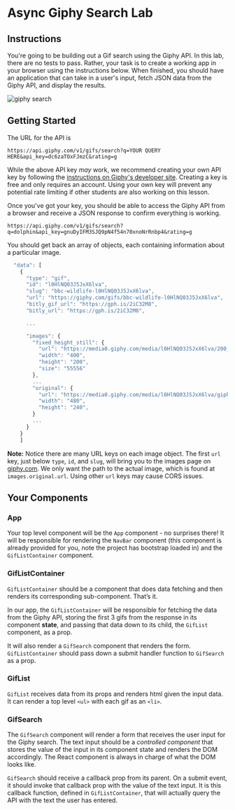 # Async Giphy Search Lab

## Instructions

You're going to be building out a Gif search using the Giphy API. In this lab,
there are no tests to pass. Rather, your task is to create a working app in your
browser using the instructions below. When finished, you should have an
application that can take in a user's input, fetch JSON data from the Giphy API,
and display the results.

![giphy search](https://curriculum-content.s3.amazonaws.com/phase-2/react-hooks-async-gif-search-lab/async.gif)

## Getting Started

The URL for the API is

`https://api.giphy.com/v1/gifs/search?q=YOUR QUERY HERE&api_key=dc6zaTOxFJmzC&rating=g`

While the above API key _may_ work, we recommend creating your own API key by
following the [instructions on Giphy's developer site][create_key]. Creating a
key is free and only requires an account. Using your own key will prevent any
potential rate limiting if other students are also working on this lesson.

[create_key]: https://developers.giphy.com/docs/api/#quick-start-guide

Once you've got your key, you should be able to access the Giphy API from a
browser and receive a JSON response to confirm everything is working.

`https://api.giphy.com/v1/gifs/search?q=dolphin&api_key=gnuDyIFM3SJQ9pN4f54n70xnoNrRnbp4&rating=g`

You should get back an array of objects, each containing information about a
particular image.

```js
  "data": [
    {
      "type": "gif",
      "id": "l0HlNQ03J5JxX6lva",
      "slug": "bbc-wildlife-l0HlNQ03J5JxX6lva",
      "url": "https://giphy.com/gifs/bbc-wildlife-l0HlNQ03J5JxX6lva",
      "bitly_gif_url": "https://gph.is/2iC32M8",
      "bitly_url": "https://gph.is/2iC32M8",

      ...

      "images": {
        "fixed_height_still": {
          "url": "https://media0.giphy.com/media/l0HlNQ03J5JxX6lva/200_s.gif?cid=e1bb72ff5b9fa2866168584b51f13892",
          "width": "400",
          "height": "200",
          "size": "55556"
        },
        ...
        "original": {
          "url": "https://media0.giphy.com/media/l0HlNQ03J5JxX6lva/giphy.gif?cid=e1bb72ff5b9fa2866168584b51f13892",
          "width": "480",
          "height": "240",
        }
        ...
      }
    }
    ]
```

**Note:** Notice there are many URL keys on each image object. The first `url`
key, just below `type`, `id`, and `slug`, will bring you to the images page on
[giphy.com](https://giphy.com/). We only want the path to the actual image,
which is found at `images.original.url`. Using other `url` keys may cause CORS
issues.

## Your Components

### App

Your top level component will be the `App` component - no surprises there!
It will be responsible for rendering the `NavBar` component (this component
is already provided for you, note the project has bootstrap loaded in) and the
`GifListContainer` component.

### GifListContainer

`GifListContainer` should be a component that does data fetching and then
renders its corresponding sub-component. That’s it.

In our app, the `GifListContainer` will be responsible for fetching the data
from the Giphy API, storing the first 3 gifs from the response in its component
**state**, and passing that data down to its child, the `GifList` component,
as a prop.

It will also render a `GifSearch` component that renders the form.
`GifListContainer` should pass down a submit handler function to
`GifSearch` as a prop.

### GifList

`GifList` receives data from its props and renders html given the input
data. It can render a top level `<ul>` with each gif as an `<li>`.

### GifSearch

The `GifSearch` component will render a form that receives the user input
for the Giphy search. The text input should be a _controlled component_ that
stores the value of the input in its component state and renders the DOM
accordingly. The React component is always in charge of what the DOM looks like.

`GifSearch` should receive a callback prop from its parent. On a submit
event, it should invoke that callback prop with the value of the text input. It
is this callback function, defined in `GifListContainer`, that will actually
query the API with the text the user has entered.
